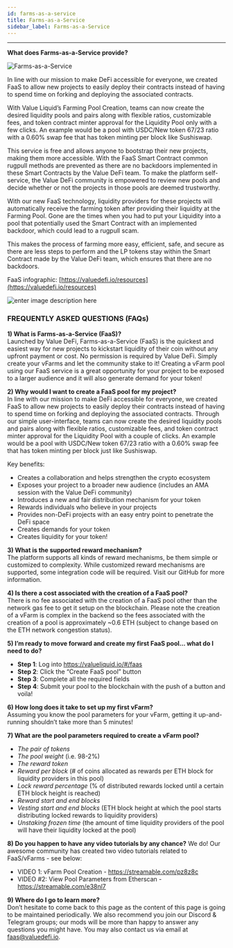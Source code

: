 ```yaml
---
id: farms-as-a-service
title: Farms-as-a-Service
sidebar_label: Farms-as-a-Service
---
```


---

**What does Farms-as-a-Service provide?**

![Farms-as-a-Service](../img/faas.png)

In line with our mission to make DeFi accessible for everyone, we created FaaS to allow new projects to easily deploy their contracts instead of having to spend time on forking and deploying the associated contracts.  
  
With Value Liquid’s Farming Pool Creation, teams can now create the desired liquidity pools and pairs along with flexible ratios, customizable fees, and token contract minter approval for the Liquidity Pool only with a few clicks. An example would be a pool with USDC/New token 67/23 ratio with a 0.60% swap fee that has token minting per block like Sushiswap.

This service is free and allows anyone to bootstrap their new projects, making them more accessible. With the FaaS Smart Contract common rugpull methods are prevented as there are no backdoors implemented in these Smart Contracts by the Value DeFi team. To make the platform self-service, the Value DeFi community is empowered to review new pools and decide whether or not the projects in those pools are deemed trustworthy.

With our new FaaS technology, liquidity providers for these projects will automatically receive the farming token after providing their liquidity at the Farming Pool. Gone are the times when you had to put your Liquidity into a pool that potentially used the Smart Contract with an implemented backdoor, which could lead to a rugpull scam.

This makes the process of farming more easy, efficient, safe, and secure as there are less steps to perform and the LP tokens stay within the Smart Contract made by the Value DeFi team, which ensures that there are no backdoors.

FaaS infographic: [https://valuedefi.io/resources](https://valuedefi.io/resources)

![enter image description here](https://miro.medium.com/max/700/1*a81g73R8alhkV0TL9CPsng.png)

### FREQUENTLY ASKED QUESTIONS \(FAQs\)

**1\) What is Farms-as-a-Service \(FaaS\)?**  
Launched by Value DeFi, Farms-as-a-Service \(FaaS\) is the quickest and easiest way for new projects to kickstart liquidity of their coin without any upfront payment or cost. No permission is required by Value DeFi. Simply create your vFarms and let the community stake to it! Creating a vFarm pool using our FaaS service is a great opportunity for your project to be exposed to a larger audience and it will also generate demand for your token!

**2\) Why would I want to create a FaaS pool for my project?**  
In line with our mission to make DeFi accessible for everyone, we created FaaS to allow new projects to easily deploy their contracts instead of having to spend time on forking and deploying the associated contracts. Through our simple user-interface, teams can now create the desired liquidity pools and pairs along with flexible ratios, customizable fees, and token contract minter approval for the Liquidity Pool with a couple of clicks. An example would be a pool with USDC/New token 67/23 ratio with a 0.60% swap fee that has token minting per block just like Sushiswap.

Key benefits:
- Creates a collaboration and helps strengthen the crypto ecosystem
- Exposes your project to a broader new audience (includes an AMA session with the Value DeFi community)
- Introduces a new and fair distribution mechanism for your token
- Rewards individuals who believe in your projects
- Provides non-DeFi projects with an easy entry point to penetrate the DeFi space
- Creates demands for your token
- Creates liquidity for your token!

**3\) What is the supported reward mechanism?**  
The platform supports all kinds of reward mechanisms, be them simple or customized to complexity. While customized reward mechanisms are supported, some integration code will be required.  Visit our GitHub for more information.

**4\) Is there a cost associated with the creation of a FaaS pool?**  
There is no fee associated with the creation of a FaaS pool other than the network gas fee to get it setup on the blockchain. Please note the creation of a vFarm is complex in the backend so the fees associated with the creation of a pool is approximately ~0.6 ETH (subject to change based on the ETH network congestion status).

**5) I’m ready to move forward and create my first FaaS pool… what do I need to do?**

- **Step 1**: Log into https://valueliquid.io/#/faas
- **Step 2**: Click the “Create FaaS pool” button
- **Step 3**: Complete all the required fields
- **Step 4**: Submit your pool to the blockchain with the push of a button and voila!

**6\) How long does it take to set up my first vFarm?**  
 Assuming you know the pool parameters for your vFarm, getting it up-and-running shouldn’t take more than 5 minutes!

**7\) What are the pool parameters required to create a vFarm pool?**  
- _The pair of tokens_  
- _The pool weight_ \(i.e. 98-2%\)  
- _The reward token_  
- _Reward per block_ \(\# of coins allocated as rewards per ETH block for liquidity providers in this pool\)  
- _Lock reward percentage_ \(% of distributed rewards locked until a certain ETH block height is reached\)  
- _Reward start and end blocks_  
- _Vesting start and end blocks_ \(ETH block height at which the pool starts distributing locked rewards to liquidity providers\)  
- _Unstaking frozen time_ \(the amount of time liquidity providers of the pool will have their liquidity locked at the pool\)

**8\) Do you happen to have any video tutorials by any chance?**
We do! Our awesome community has created two video tutorials related to FaaS/vFarms - see below:
- VIDEO 1:  vFarm Pool Creation - https://streamable.com/pz8z8c
- VIDEO #2:  View Pool Parameters from Etherscan - https://streamable.com/e38nl7

**9\) Where do I go to learn more?**  
Don’t hesitate to come back to this page as the content of this page is going to be maintained periodically. We also recommend you join our Discord & Telegram groups; our mods will be more than happy to answer any questions you might have. You may also contact us via email at <faas@valuedefi.io>.

